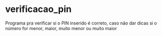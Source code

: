 # verificacao_pin
Programa pra verificar si o PIN inserido é correto, caso não dar dicas si o número for menor, maior, muito menor ou muito maior
